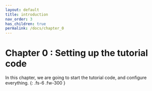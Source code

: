 ```yaml
---
layout: default
title: introduction
nav_order: 3
has_children: true
permalink: /docs/chapter_0
---
```


# Chapter 0 : Setting up the tutorial code

In this chapter, we are going to start the tutorial code, and configure everything.
{: .fs-6 .fw-300 }

